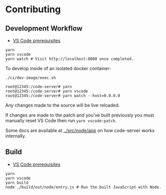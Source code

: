 # Contributing

## Development Workflow

- [VS Code prerequisites](https://github.com/Microsoft/vscode/wiki/How-to-Contribute#prerequisites)

```shell
yarn
yarn vscode
yarn watch # Visit http://localhost:8080 once completed.
```

To develop inside of an isolated docker container:

```shell
./ci/dev-image/exec.sh

root@12345:/code-server# yarn
root@12345:/code-server# yarn vscode
root@12345:/code-server# yarn watch --host=0.0.0.0
```

Any changes made to the source will be live reloaded.

If changes are made to the patch and you've built previously you must manually
reset VS Code then run `yarn vscode:patch`.

Some docs are available at [../src/node/app](../src/node/app) on how code-server
works internally.

## Build

- [VS Code prerequisites](https://github.com/Microsoft/vscode/wiki/How-to-Contribute#prerequisites)

```shell
yarn
yarn vscode
yarn build
node ./build/out/node/entry.js # Run the built JavaScript with Node.
```
